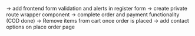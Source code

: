 -> add frontend form validation and alerts in register form
-> create private route wrapper component
-> complete order and payment functionality (COD done)
-> Remove items from cart once order is placed
-> add contact options on place order page